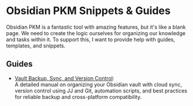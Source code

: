 # Obsidian PKM Snippets & Guides

Obsidian PKM is a fantastic tool with amazing features, but it's like a blank page. 
We need to create the logic ourselves for organizing our knowledge and tasks within it. 
To support this, I want to provide help with guides, templates, and snippets.

## Guides

- [Vault Backup, Sync, and Version Control](guides/vault_backup_sync_version_control.md):  
  A detailed manual on organizing your Obsidian vault with cloud sync, version control using JJ and Git, automation scripts, and best practices for reliable backup and cross-platform compatibility.
  
  
